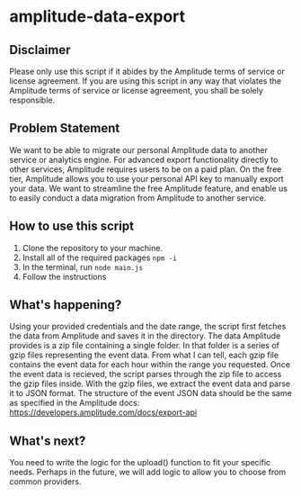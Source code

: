 # amplitude-data-export

## Disclaimer
Please only use this script if it abides by the Amplitude terms of service or license agreement. If you are using this script in any way that violates the Amplitude terms of service or license agreement, you shall be solely responsible.
## Problem Statement
We want to be able to migrate our personal Amplitude data to another service or analytics engine. For advanced export functionality directly to other services, Amplitude requires users to be on a paid plan. On the free tier, Amplitude allows you to use your personal API key to manually export your data. We want to streamline the free Amplitude feature, and enable us to easily conduct a data migration from Amplitude to another service.

## How to use this script
1. Clone the repository to your machine.
2. Install all of the required packages `npm -i`
3. In the terminal, run `node main.js`
4. Follow the instructions

## What's happening?
Using your provided credentials and the date range, the script first fetches the data from Amplitude and saves it in the directory. The data Amplitude provides is a zip file containing a single folder. In that folder is a series of gzip files representing the event data. From what I can tell, each gzip file contains the event data for each hour within the range you requested. Once the event data is recieved, the script parses through the zip file to access the gzip files inside. With the gzip files, we extract the event data and parse it to JSON format. The structure of the event JSON data should be the same as specified in the Amplitude docs: https://developers.amplitude.com/docs/export-api

## What's next?
You need to write the logic for the upload() function to fit your specific needs. Perhaps in the future, we will add logic to allow you to choose from common providers.
